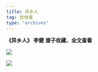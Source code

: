 ```yaml
---
title: 异乡人
tag: 吉他谱
type: "archives"
---
```




**《异乡人》  李健** 
**谱子收藏、全文查看**<!--more-->

![](https://gitee.com/Jasper-zh/blogImage/raw/master/异乡人吉他谱/异乡人1.jpg)

![](https://gitee.com/Jasper-zh/blogImage/raw/master/异乡人吉他谱/异乡人2.jpg)